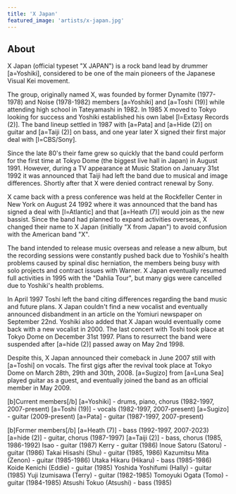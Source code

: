 ```yaml
---
title: 'X Japan'
featured_image: 'artists/x-japan.jpg'
---
```


## About

X Japan (official typeset "X JAPAN") is a rock band lead by drummer [a=Yoshiki], considered to be one of the main pioneers of the Japanese Visual Kei movement.

The group, originally named X,  was founded by former Dynamite (1977-1978) and Noise (1978-1982) members [a=Yoshiki] and [a=Toshi (19)] while attending high school in Tateyamashi in 1982. 
In 1985 X moved to Tokyo looking for success and Yoshiki established his own label [l=Extasy Records (2)]. The band lineup settled in 1987 with [a=Pata] and [a=Hide (2)] on guitar and [a=Taiji (2)] on bass, and one year later X signed their first major deal with [l=CBS/Sony].

Since the late 80's their fame grew so quickly that the band could perform for the first time at Tokyo Dome (the biggest live hall in Japan) in August 1991. However, during a TV appearance at Music Station on January 31st 1992 it was announced that Taiji had left the band due to musical and image differences. Shortly after that X were denied contract renewal by Sony.

X came back with a press conference was held at the Rockfeller Center in New York on August 24 1992 where it was announced that the band has signed a deal with [l=Atlantic] and that [a=Heath (7)] would join as the new bassist. Since the band had planned to expand activities overseas, X changed their name to X Japan (initially "X from Japan") to avoid confusion with the American band "X".

The band intended to release music overseas and release a new album, but the recording sessions were constantly pushed back due to Yoshiki's health problems caused by spinal disc herniation, the members being busy with solo projects and contract issues with Warner. X Japan eventually resumed full activities in 1995 with the "Dahlia Tour", but many gigs were cancelled due to Yoshiki's health problems.

In April 1997 Toshi left the band citing differences regarding the band music and future plans. X Japan couldn't find a new vocalist and eventually announced disbandment in an article on the Yomiuri newspaper on September 22nd. Yoshiki also added that X Japan would eventually come back with a new vocalist in 2000. The last concert with Toshi took place at Tokyo Dome on December 31st 1997. Plans to resurrect the band were suspended after [a=hide (2)] passed away on May 2nd 1998.

Despite this, X Japan announced their comeback in June 2007 still with [a=Toshi] on vocals. The first gigs after the revival took place at Tokyo Dome on March 28th, 29th and 30th, 2008. [a=Sugizo] from [a=Luna Sea] played guitar as a guest, and eventually joined the band as an official member in May 2009.

[b]Current members[/b]
[a=Yoshiki] - drums, piano, chorus (1982-1997, 2007-present)
[a=Toshi (19)] - vocals (1982-1997, 2007-present)
[a=Sugizo] - guitar (2009-present)
[a=Pata] - guitar (1987-1997, 2007-present)

[b]Former members[/b]
[a=Heath (7)] - bass (1992-1997, 2007-2023)
[a=hide (2)] - guitar, chorus (1987-1997)
[a=Taiji (2)] - bass, chorus (1985, 1986-1992)
Isao - guitar (1987)
Kerry - guitar (1986)
Inoue Satoru (Satoru) - guitar (1986)
Takai Hisashi (Shu) - guitar (1985, 1986)
Kazumitsu Mita (Zenon) - guitar (1985-1986)
Utaka Hikaru (Hikaru) - bass (1985-1986)
Koide Kenichi (Eddie) - guitar (1985)
Yoshida Yoshifumi (Hally) - guitar (1985)
Yuji Izumisawa (Terry) - guitar (1982-1985)
Tomoyuki Ogata (Tomo) - guitar (1984-1985)
Atsushi Tokuo (Atsushi) - bass (1985)


